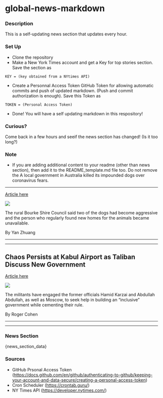 # global-news-markdown

### Description 
This is a self-updating news section that updates every hour.

### Set Up 
* Clone the repository
* Make a New York Times account and get a Key for top stories section. Save the section as 
 ```
 KEY = (key obtained from a NYtimes API)
 ```
*  Create a Personnal Access Token GitHub Token for allowing automatic commits and push of updated markdown. (Push and commit authorization is enough). Save this Token as 
```
TOKEN = (Personal Access Token)
```
* Done! You will have a self updating markdown in this respository!

### Curious?
Come back in a few hours and seeif the news section has changed! (Is it too long?)

### Note
* If you are adding additional content to your readme (other than news section), then add it to the README_template.md file too. Do not remove the A local government in Australia killed its impounded dogs over coronavirus fears.
---------------------------------------------------------------------------------

[Article here](https://www.nytimes.com/2021/08/23/world/australia/covid-lockdown-dogs-killed.html)

[![](https://static01.nyt.com/images/2021/08/23/world/23virus-briefing-dogs/merlin_191034009_2d272b5b-b35f-4bfe-840b-f554a24c8e4b-superJumbo.jpg)](https://www.nytimes.com/2021/08/23/world/australia/covid-lockdown-dogs-killed.html)

The rural Bourke Shire Council said two of the dogs had become aggressive and the person who regularly found new homes for the animals became unavailable.

By Yan Zhuang

* * *

* * *

Chaos Persists at Kabul Airport as Taliban Discuss New Government
-----------------------------------------------------------------

[Article here](https://www.nytimes.com/2021/08/22/world/asia/afghanistan-taliban-biden-karzai.html)

[![](https://static01.nyt.com/images/2021/08/22/world/22-Afghan-Ledeall1/merlin_193550511_cb95adbb-3657-478d-83b6-6446270e300b-superJumbo.jpg)](https://www.nytimes.com/2021/08/22/world/asia/afghanistan-taliban-biden-karzai.html)

The militants have engaged the former officials Hamid Karzai and Abdullah Abdullah, as well as Moscow, to seek help in building an “inclusive” government while cementing their rule.

By Roger Cohen

* * *

* * *

### News Section 
{news_section_data}


### Sources 
* GitHub Prsonal Access Token (https://docs.github.com/en/github/authenticating-to-github/keeping-your-account-and-data-secure/creating-a-personal-access-token)
* Cron Scheduler (https://crontab.guru/)
* NY Times API (https://developer.nytimes.com/)
